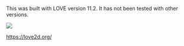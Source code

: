 This was built with LOVE version 11.2. It has not been tested with other versions.

![](https://media.giphy.com/media/dvCB9GlKvaT1r4SmRH/giphy.gif)

https://love2d.org/
